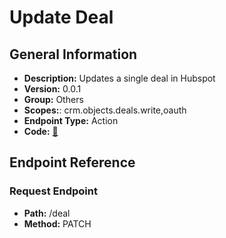 # Update Deal

## General Information

- **Description:** Updates a single deal in Hubspot
- **Version:** 0.0.1
- **Group:** Others
- **Scopes:**: crm.objects.deals.write,oauth
- **Endpoint Type:** Action
- **Code:** [🔗](https://github.com/NangoHQ/integration-templates/tree/main/integrations/hubspot/actions/update-deal.ts)

## Endpoint Reference

### Request Endpoint

- **Path:** /deal
- **Method:** PATCH
